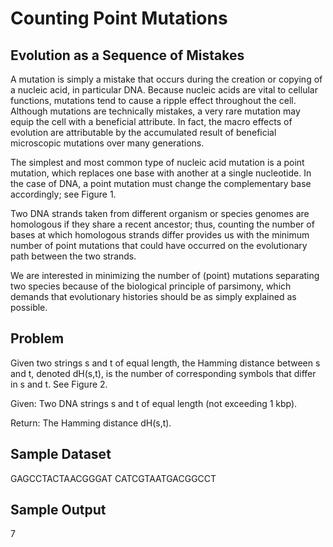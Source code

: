 # Counting Point Mutations

## Evolution as a Sequence of Mistakes

A mutation is simply a mistake that occurs during the creation or copying of a nucleic acid, in particular DNA. Because nucleic acids are vital to cellular functions, mutations tend to cause a ripple effect throughout the cell. Although mutations are technically mistakes, a very rare mutation may equip the cell with a beneficial attribute. In fact, the macro effects of evolution are attributable by the accumulated result of beneficial microscopic mutations over many generations.

The simplest and most common type of nucleic acid mutation is a point mutation, which replaces one base with another at a single nucleotide. In the case of DNA, a point mutation must change the complementary base accordingly; see Figure 1.

Two DNA strands taken from different organism or species genomes are homologous if they share a recent ancestor; thus, counting the number of bases at which homologous strands differ provides us with the minimum number of point mutations that could have occurred on the evolutionary path between the two strands.

We are interested in minimizing the number of (point) mutations separating two species because of the biological principle of parsimony, which demands that evolutionary histories should be as simply explained as possible.

## Problem

Given two strings s and t of equal length, the Hamming distance between s and t, denoted dH(s,t), is the number of corresponding symbols that differ in s and t. See Figure 2.

  Given: Two DNA strings s and t of equal length (not exceeding 1 kbp).

  Return: The Hamming distance dH(s,t).

## Sample Dataset
GAGCCTACTAACGGGAT
CATCGTAATGACGGCCT

## Sample Output
7